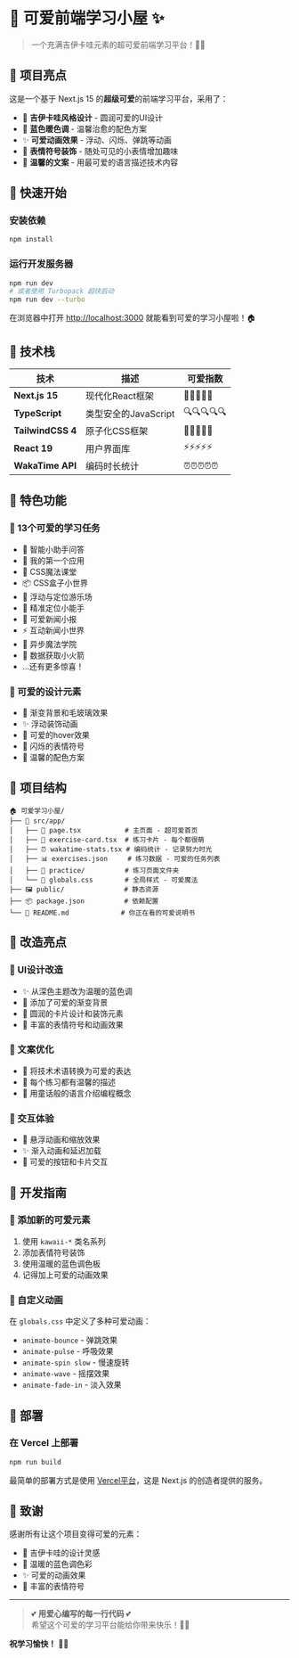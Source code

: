 # 🌈 可爱前端学习小屋 ✨

> 一个充满吉伊卡哇元素的超可爱前端学习平台！🎀💖

## 🎯 项目亮点

这是一个基于 Next.js 15 的**超级可爱**的前端学习平台，采用了：

- 🎨 **吉伊卡哇风格设计** - 圆润可爱的UI设计
- 💙 **蓝色暖色调** - 温馨治愈的配色方案  
- ✨ **可爱动画效果** - 浮动、闪烁、弹跳等动画
- 🌸 **表情符号装饰** - 随处可见的小表情增加趣味
- 🎀 **温馨的文案** - 用最可爱的语言描述技术内容

## 🚀 快速开始

### 安装依赖
```bash
npm install
```

### 运行开发服务器
```bash
npm run dev
# 或者使用 Turbopack 超快启动
npm run dev --turbo
```

在浏览器中打开 [http://localhost:3000](http://localhost:3000) 就能看到可爱的学习小屋啦！🏠

## 🎨 技术栈

| 技术 | 描述 | 可爱指数 |
|------|------|----------|
| **Next.js 15** | 现代化React框架 | 🌟🌟🌟🌟🌟 |
| **TypeScript** | 类型安全的JavaScript | 🔍🔍🔍🔍🔍 |
| **TailwindCSS 4** | 原子化CSS框架 | 🎨🎨🎨🎨🎨 |
| **React 19** | 用户界面库 | ⚡⚡⚡⚡⚡ |
| **WakaTime API** | 编码时长统计 | ⏰⏰⏰⏰⏰ |

## 🌟 特色功能

### 🎪 13个可爱的学习任务
- 🤖 智能小助手问答
- 🎨 我的第一个应用  
- 🌈 CSS魔法课堂
- 📦 CSS盒子小世界
- 🎈 浮动与定位游乐场
- 🎯 精准定位小能手
- 📰 可爱新闻小报
- ⚡ 互动新闻小世界
- 🔮 异步魔法学院
- 🚀 数据获取小火箭
- ...还有更多惊喜！

### 💖 可爱的设计元素
- 🎀 渐变背景和毛玻璃效果
- ✨ 浮动装饰动画
- 🌸 可爱的hover效果
- 💫 闪烁的表情符号
- 🦋 温馨的配色方案

## 📂 项目结构

```
🏠 可爱学习小屋/
├── 🎨 src/app/
│   ├── 📄 page.tsx           # 主页面 - 超可爱首页
│   ├── 🎯 exercise-card.tsx  # 练习卡片 - 每个都很萌
│   ├── ⏰ wakatime-stats.tsx # 编码统计 - 记录努力时光
│   ├── 📊 exercises.json     # 练习数据 - 可爱的任务列表
│   ├── 🎪 practice/          # 练习页面文件夹
│   └── 🎨 globals.css        # 全局样式 - 可爱魔法
├── 🖼️ public/               # 静态资源
├── 📦 package.json          # 依赖配置
└── 📖 README.md             # 你正在看的可爱说明书
```

## 🎉 改造亮点

### 🎨 UI设计改造
- ✨ 从深色主题改为温暖的蓝色调
- 🌈 添加了可爱的渐变背景
- 🎀 圆润的卡片设计和装饰元素
- 💖 丰富的表情符号和动画效果

### 📝 文案优化
- 🌟 将技术术语转换为可爱的表达
- 🎯 每个练习都有温馨的描述
- 💫 用童话般的语言介绍编程概念

### 🎪 交互体验
- 🎈 悬浮动画和缩放效果
- ✨ 渐入动画和延迟加载
- 🌸 可爱的按钮和卡片交互

## 🔧 开发指南

### 🎨 添加新的可爱元素
1. 使用 `kawaii-*` 类名系列
2. 添加表情符号装饰
3. 使用温暖的蓝色调色板
4. 记得加上可爱的动画效果

### 💫 自定义动画
在 `globals.css` 中定义了多种可爱动画：
- `animate-bounce` - 弹跳效果
- `animate-pulse` - 呼吸效果  
- `animate-spin slow` - 慢速旋转
- `animate-wave` - 摇摆效果
- `animate-fade-in` - 淡入效果

## 🌟 部署

### 在 Vercel 上部署
```bash
npm run build
```

最简单的部署方式是使用 [Vercel平台](https://vercel.com/new?utm_medium=default-template&filter=next.js&utm_source=create-next-app&utm_campaign=create-next-app-readme)，这是 Next.js 的创造者提供的服务。

## 💖 致谢

感谢所有让这个项目变得可爱的元素：
- 🎀 吉伊卡哇的设计灵感
- 💙 温暖的蓝色调色彩
- ✨ 可爱的动画效果
- 🌸 丰富的表情符号

---

> 💕 **用爱心编写的每一行代码** 💕  
> 希望这个可爱的学习平台能给你带来快乐！🌈✨

**祝学习愉快！** 🎉🎊
